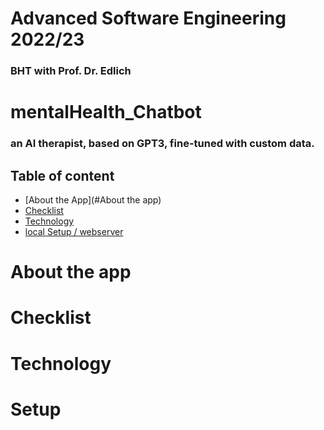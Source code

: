 # Advanced Software Engineering 2022/23 
### BHT with Prof. Dr. Edlich
# mentalHealth_Chatbot
<h3> an AI therapist, based on GPT3, fine-tuned with custom data. </h3>

## Table of content
* [About the App](#About the app)
* [Checklist](#Checklist)
* [Technology](#Technology)
* [local Setup / webserver](#setup)
  
# About the app
  
  
# Checklist
  
# Technology
  
# Setup
  
